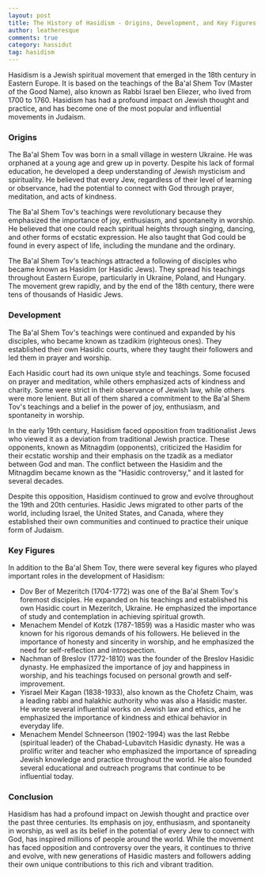 ```yaml
---
layout: post
title: The History of Hasidism - Origins, Development, and Key Figures
author: leatheresque
comments: true
category: hassidut
tag: hasidism
---
```


Hasidism is a Jewish spiritual movement that emerged in the 18th century in Eastern Europe. It is based on the teachings of the Ba'al Shem Tov (Master of the Good Name), also known as Rabbi Israel ben Eliezer, who lived from 1700 to 1760. Hasidism has had a profound impact on Jewish thought and practice, and has become one of the most popular and influential movements in Judaism.<!--more-->

### Origins

The Ba'al Shem Tov was born in a small village in western Ukraine. He was orphaned at a young age and grew up in poverty. Despite his lack of formal education, he developed a deep understanding of Jewish mysticism and spirituality. He believed that every Jew, regardless of their level of learning or observance, had the potential to connect with God through prayer, meditation, and acts of kindness.

The Ba'al Shem Tov's teachings were revolutionary because they emphasized the importance of joy, enthusiasm, and spontaneity in worship. He believed that one could reach spiritual heights through singing, dancing, and other forms of ecstatic expression. He also taught that God could be found in every aspect of life, including the mundane and the ordinary.

The Ba'al Shem Tov's teachings attracted a following of disciples who became known as Hasidim (or Hasidic Jews). They spread his teachings throughout Eastern Europe, particularly in Ukraine, Poland, and Hungary. The movement grew rapidly, and by the end of the 18th century, there were tens of thousands of Hasidic Jews.

### Development

The Ba'al Shem Tov's teachings were continued and expanded by his disciples, who became known as tzadikim (righteous ones). They established their own Hasidic courts, where they taught their followers and led them in prayer and worship.

Each Hasidic court had its own unique style and teachings. Some focused on prayer and meditation, while others emphasized acts of kindness and charity. Some were strict in their observance of Jewish law, while others were more lenient. But all of them shared a commitment to the Ba'al Shem Tov's teachings and a belief in the power of joy, enthusiasm, and spontaneity in worship.

In the early 19th century, Hasidism faced opposition from traditionalist Jews who viewed it as a deviation from traditional Jewish practice. These opponents, known as Mitnagdim (opponents), criticized the Hasidim for their ecstatic worship and their emphasis on the tzadik as a mediator between God and man. The conflict between the Hasidim and the Mitnagdim became known as the "Hasidic controversy," and it lasted for several decades.

Despite this opposition, Hasidism continued to grow and evolve throughout the 19th and 20th centuries. Hasidic Jews migrated to other parts of the world, including Israel, the United States, and Canada, where they established their own communities and continued to practice their unique form of Judaism.

### Key Figures

In addition to the Ba'al Shem Tov, there were several key figures who played important roles in the development of Hasidism:

- Dov Ber of Mezeritch (1704-1772) was one of the Ba'al Shem Tov's foremost disciples. He expanded on his teachings and established his own Hasidic court in Mezeritch, Ukraine. He emphasized the importance of study and contemplation in achieving spiritual growth.
- Menachem Mendel of Kotzk (1787-1859) was a Hasidic master who was known for his rigorous demands of his followers. He believed in the importance of honesty and sincerity in worship, and he emphasized the need for self-reflection and introspection.
- Nachman of Breslov (1772-1810) was the founder of the Breslov Hasidic dynasty. He emphasized the importance of joy and happiness in worship, and his teachings focused on personal growth and self-improvement.
- Yisrael Meir Kagan (1838-1933), also known as the Chofetz Chaim, was a leading rabbi and halakhic authority who was also a Hasidic master. He wrote several influential works on Jewish law and ethics, and he emphasized the importance of kindness and ethical behavior in everyday life.
- Menachem Mendel Schneerson (1902-1994) was the last Rebbe (spiritual leader) of the Chabad-Lubavitch Hasidic dynasty. He was a prolific writer and teacher who emphasized the importance of spreading Jewish knowledge and practice throughout the world. He also founded several educational and outreach programs that continue to be influential today.

### Conclusion

Hasidism has had a profound impact on Jewish thought and practice over the past three centuries. Its emphasis on joy, enthusiasm, and spontaneity in worship, as well as its belief in the potential of every Jew to connect with God, has inspired millions of people around the world. While the movement has faced opposition and controversy over the years, it continues to thrive and evolve, with new generations of Hasidic masters and followers adding their own unique contributions to this rich and vibrant tradition.